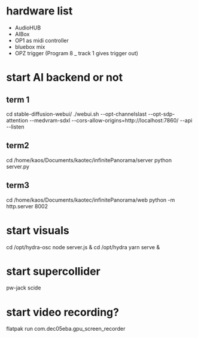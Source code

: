 # hardware list
- AudioHUB
- AIBox
- OP1 as midi controller
- bluebox mix
- OPZ trigger (Program 8 _ track 1 gives trigger out)

# start AI backend or  not
## term 1
cd stable-diffusion-webui/
./webui.sh  --opt-channelslast --opt-sdp-attention --medvram-sdxl  --cors-allow-origins=http://localhost:7860/  --api   --listen


## term2
cd /home/kaos/Documents/kaotec/infinitePanorama/server
python server.py


## term3
cd /home/kaos/Documents/kaotec/infinitePanorama/web
python -m http.server 8002


# start visuals



cd /opt/hydra-osc
node server.js &
cd /opt/hydra
yarn serve &




# start supercollider
pw-jack scide

# start video recording?
flatpak run com.dec05eba.gpu_screen_recorder
